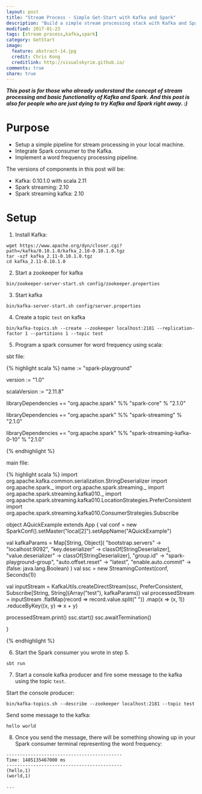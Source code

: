 ```yaml
---
layout: post
title: "Stream Process - Simple Get-Start with Kafka and Spark"
description: "Build a simple stream processing stack with Kafka and Spark in you local env."
modified: 2017-01-23
tags: [stream process,kafka,spark]
category: GetStart
image:
  feature: abstract-14.jpg
  credit: Chris Kong
  creditlink: http://visualskyrim.github.io/
comments: true
share: true
---
```


***This post is for those who already understand the concept of stream processing and basic functionality of Kafka and Spark.***
***And this post is also for people who are just dying to try Kafka and Spark right away. :)***

# Purpose

- Setup a simple pipeline for stream processing in your local machine.
- Integrate Spark consumer to the Kafka.
- Implement a word frequency processing pipeline.

The versions of components in this post will be:

- Kafka: 0.10.1.0 with scala 2.11
- Spark streaming: 2.10
- Spark streaming kafka: 2.10

# Setup

1. Install Kafka: 

```
wget https://www.apache.org/dyn/closer.cgi?path=/kafka/0.10.1.0/kafka_2.10-0.10.1.0.tgz
tar -xzf kafka_2.11-0.10.1.0.tgz
cd kafka_2.11-0.10.1.0
```

2. Start a zookeeper for kafka

```
bin/zookeeper-server-start.sh config/zookeeper.properties
```

3. Start kafka

```
bin/kafka-server-start.sh config/server.properties
```

4. Create a topic `test` on kafka

```
bin/kafka-topics.sh --create --zookeeper localhost:2181 --replication-factor 1 --partitions 1 --topic test
```

5. Program a spark consumer for word frequency using scala:

sbt file:

{% highlight scala %}
name := "spark-playground"

version := "1.0"

scalaVersion := "2.11.8"


libraryDependencies += "org.apache.spark" %% "spark-core" % "2.1.0"

libraryDependencies += "org.apache.spark" %% "spark-streaming" % "2.1.0"

libraryDependencies += "org.apache.spark" %% "spark-streaming-kafka-0-10" % "2.1.0"

{% endhighlight %}


main file:

{% highlight scala %}
import org.apache.kafka.common.serialization.StringDeserializer
import org.apache.spark._
import org.apache.spark.streaming._
import org.apache.spark.streaming.kafka010._
import org.apache.spark.streaming.kafka010.LocationStrategies.PreferConsistent
import org.apache.spark.streaming.kafka010.ConsumerStrategies.Subscribe


object AQuickExample extends App {
  val conf = new SparkConf().setMaster("local[2]").setAppName("AQuickExample")

  val kafkaParams = Map[String, Object](
    "bootstrap.servers" -> "localhost:9092",
    "key.deserializer" -> classOf[StringDeserializer],
    "value.deserializer" -> classOf[StringDeserializer],
    "group.id" -> "spark-playground-group",
    "auto.offset.reset" -> "latest",
    "enable.auto.commit" -> (false: java.lang.Boolean)
  )
  val ssc = new StreamingContext(conf, Seconds(1))


  val inputStream = KafkaUtils.createDirectStream(ssc, PreferConsistent, Subscribe[String, String](Array("test"), kafkaParams))
  val processedStream = inputStream
    .flatMap(record => record.value.split(" "))
    .map(x => (x, 1))
    .reduceByKey((x, y) => x + y)

  processedStream.print()
  ssc.start()
  ssc.awaitTermination()

}

{% endhighlight %}


6. Start the Spark consumer you wrote in step 5.

```
sbt run
```

7. Start a console kafka producer and fire some message to the kafka using the topic `test`.

Start the console producer:

```
bin/kafka-topics.sh --describe --zookeeper localhost:2181 --topic test
```

Send some message to the kafka:

```
hello world
```

8. Once you send the message, there will be something showing up in your Spark consumer terminal representing the word frequency:

```
-------------------------------------------
Time: 1485135467000 ms
-------------------------------------------
(hello,1)
(world,1)

...
```